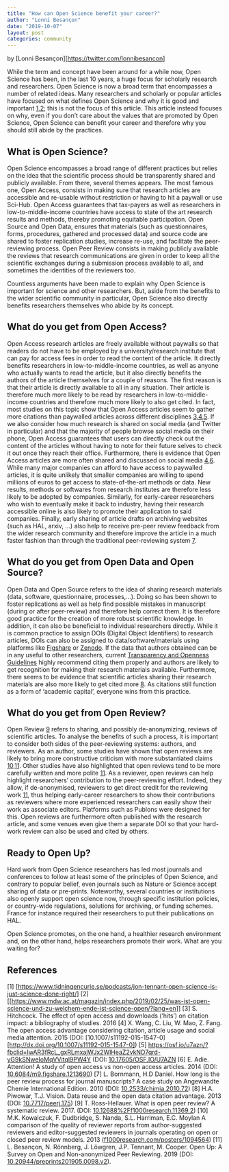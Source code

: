 ```yaml
---
title: "How can Open Science benefit your career?"
author: "Lonni Besançon"
date: "2019-10-07"
layout: post
categories: community
---
```



by [Lonni Besançon][https://twitter.com/lonnibesancon]



While the term and concept have been around for a while now, Open Science has been, in the last 10 years, a huge focus for scholarly research and researchers. Open Science is now a broad term that encompasses a number of related ideas. Many researchers and scholarly or popular articles have focused on what defines Open Science and why it is good and important [1,2](#Ref); this is not the focus of this article. This article instead focuses on why, even if you don’t care about the values that are promoted by Open Science, Open Science can benefit your career and therefore why you should still abide by the practices.

## What is Open Science?
Open Science encompasses a broad range of different practices but relies on the idea that the scientific process should be transparently shared and publicly available. From there, several themes appears. The most famous one, Open Access, consists in making sure that research articles are accessible and re-usable without restriction or having to hit a paywall or use Sci-Hub. Open Access guarantees that tax-payers as well as researchers in low-to-middle-income countries have access to state of the art research results and methods, thereby promoting equitable participation. Open Source and Open Data, ensures that materials (such as questionnaires, forms, procedures, gathered and processed data) and source code are shared to foster replication studies, increase re-use, and facilitate the peer-reviewing process. Open Peer Review consists in making publicly available the reviews that research communications are given in order to keep all the scientific exchanges during a submission process available to all, and sometimes the identities of the reviewers too. 

Countless arguments have been made to explain why Open Science is important for science and other researchers. But, aside from the benefits to the wider scientific community in particular, Open Science also directly benefits researchers themselves who abide by its concept.


## What do you get from Open Access?
Open Access research articles are freely available without paywalls so that readers do not have to be employed by a university/research institute that can pay for access fees in order to read the content of the article. It directly benefits researchers in low-to-middle-income countries, as well as anyone who actually wants to read the article, but it also directly benefits the authors of the article themselves for a couple of reasons. The first reason is that their article is directly available to all in any situation. Their article is therefore much more likely to be read by researchers in low-to-middle-income countries and therefore much more likely to also get cited. In fact, most studies on this topic show  that Open Access articles seem to gather more citations than paywalled articles across different disciplines [3,4,5](#Ref). 
If we also consider how much research is shared on social media (and Twitter in particular) and that the majority of people browse social media on their phone, Open Access guarantees that users can directly check out the content of the articles without having to note for their future selves to check it out once they reach their office. Furthermore, there is evidence that Open Access articles are more often shared and discussed on social media [4,6](#Ref).
While many major companies can afford to have access to paywalled articles, it is quite unlikely that smaller companies are willing to spend millions of euros to get access to state-of-the-art methods or data. New results, methods or softwares from research institutes are therefore less likely to be adopted by companies. 
Similarly, for early-career researchers who wish to eventually make it back to industry, having their research accessible online is also likely to promote their application to said companies.
Finally, early sharing of article drafts on archiving websites (such as HAL, arxiv, …) also help to receive pre-peer review feedback from the wider research community and therefore improve the article in a much faster fashion than through the traditional peer-reviewing system [7](#Ref).

## What do you get from Open Data and Open Source?
Open Data and Open Source refers to the idea of sharing research materials (data, software, questionnaire, processes,...). Doing so has been shown to foster replications as well as help find possible mistakes in manuscript (during or after peer-review) and therefore help correct them. It is therefore good practice for the creation of more robust scientific knowledge. In addition, it can also be beneficial to individual researchers directly. 
While it is common practice to assign DOIs (Digital Object Identifiers) to research articles, DOIs can also be assigned to data/software/materials using platforms like [Figshare](https://figshare.com) or [Zenodo](https://zenodo.org). If the data that authors obtained can be in any useful to other researchers, current [Transparency and Openness Guidelines](https://osf.io/9f6gx/wiki/Guidelines/?_ga=2.112852868.1655756159.1569882527-535138184.1569882527) highly recommend citing them properly and authors are likely to get recognition for making their research materials available. 
Furthermore, there seems to be evidence that scientific articles sharing their research materials are also more likely to get cited more [8](#Ref). As citations still function as a form of ‘academic capital’, everyone wins from this practice.


## What do you get from Open Review?
Open Review [9](#Ref) refers to sharing, and possibly de-anonymizing, reviews of scientific articles. To analyse the benefits of such a process, it is important to consider both sides of the peer-reviewing systems: authors, and reviewers.
As an author, some studies have shown that open reviews are likely to bring more constructive criticism with more substantiated claims [10,11](#Ref). Other studies have also highlighted that open reviews tend to be more carefully written and more polite [11](#Ref).
As a reviewer, open reviews can help highlight researchers’ contribution to the peer-reviewing effort. Indeed, they allow, if de-anonymised, reviewers to get direct credit for the reviewing work [11](#Ref), thus helping early-career researchers to show their contributions as reviewers where more experienced researchers can easily show their work as associate editors. Platforms such as Publons were designed for this. Open reviews are furthermore often published with the research article, and some venues even give them a separate DOI so that your hard-work review can also be used and cited by others.

## Ready to Open Up?
Hard work from Open Science researchers has led most journals and conferences to follow at least some of the principles of Open Science, and contrary to popular belief, even journals such as Nature or Science accept sharing of data or pre-prints. Noteworthy, several countries or institutions also openly support open science now, through specific institution policies, or country-wide regulations, solutions for archiving, or funding schemes. France for instance required their researchers to put their publications on HAL. 

Open Science promotes, on the one hand, a healthier research environment and, on the other hand, helps researchers promote their work. What are you waiting for?


## References <a name="Ref"></a>
[1] [https://www.tidningencurie.se/podcasts/jon-tennant-open-science-is-just-science-done-right/] 
[2] [[https://www.mdw.ac.at/magazin/index.php/2019/02/25/was-ist-open-science-und-zu-welchem-ende-ist-science-open/?lang=en]] 
[3] S. Hitchcock. The effect of open access and downloads (’hits’) on citation impact: a bibliography of studies. 2016
[4] X. Wang, C. Liu, W. Mao, Z. Fang. The open access advantage considering citation, article usage and social media attention. 2015 (DOI: [10.1007/s11192-015-1547-0][http://dx.doi.org/10.1007/s11192-015-1547-0])
[5] https://osf.io/u7azn/?fbclid=IwAR3fRcL_gxRLmxajWJx2WlHeaZ2vkND7qrd-yG9kSNweIoMqVVitql9PW4Y (DOI: [10.17605/OSF.IO/U7AZN](http://dx.doi.org/10.17605/OSF.IO/U7AZN) 
[6] E. Adie. Attention! A study of open access vs non-open access articles. 2014 (DOI: [10.6084/m9.figshare.1213690](http://dx.doi.org/10.6084/m9.figshare.1213690))
[7] L. Bornmann, H.D Daniel. How long is the peer review process for journal manuscripts? A case study on Angewandte Chemie International Edition. 2010 (DOI: [10.2533/chimia.2010.72](https://doi.org/10.2533/chimia.2010.72))
[8] H.A. Piwowar​, T.J. Vision. Data reuse and the open data citation advantage. 2013 (DOI: [10.7717/peerj.175](https://doi.org/10.7717/peerj.175))
[9] T. Ross-Hellauer. What is open peer review? A systematic review. 2017. (DOI: [10.12688%2Ff1000research.11369.2](https://dx.doi.org/10.12688%2Ff1000research.11369.2)) 
[10] M.K. Kowalczuk, F. Dudbridge, S. Nanda, S.L. Harriman, E.C. Moylan A comparison of the quality of reviewer reports from author-suggested reviewers and editor-suggested reviewers in journals operating on open or closed peer review models. 2013 ([f1000research.com/posters/1094564](https://f1000research.com/posters/1094564)) 
[11] L. Besançon, N. Rönnberg, J. Löwgren, J.P. Tennant, M. Cooper. Open Up: A Survey on Open and Non-anonymized Peer Reviewing. 2019 (DOI: [10.20944/preprints201905.0098.v2](http://dx.doi.org/10.20944/preprints201905.0098.v2)). 
